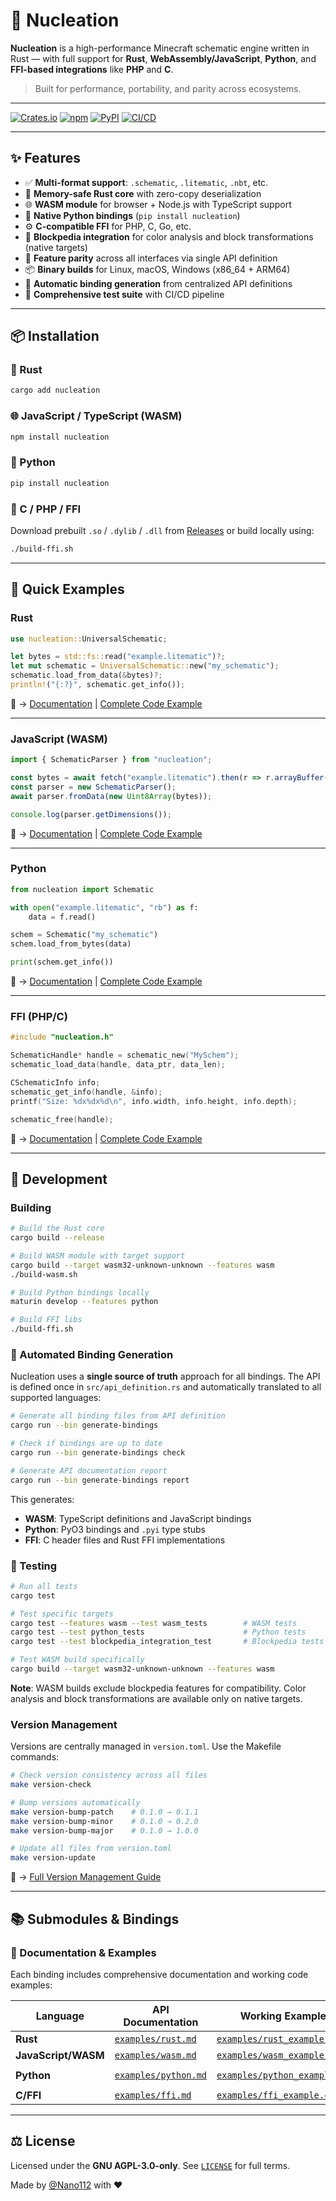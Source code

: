 # 🧬 Nucleation

**Nucleation** is a high-performance Minecraft schematic engine written in Rust — with full support for **Rust**, **WebAssembly/JavaScript**, **Python**, and **FFI-based integrations** like **PHP** and **C**.

> Built for performance, portability, and parity across ecosystems.

---

[![Crates.io](https://img.shields.io/crates/v/nucleation.svg)](https://crates.io/crates/nucleation)
[![npm](https://img.shields.io/npm/v/nucleation.svg)](https://www.npmjs.com/package/nucleation)
[![PyPI](https://img.shields.io/pypi/v/nucleation.svg)](https://pypi.org/project/nucleation)
[![CI/CD](https://github.com/Schem-at/Nucleation/workflows/Nucleation%20CI%2FCD/badge.svg)](https://github.com/Schem-at/Nucleation/actions)

---

## ✨ Features

- ✅ **Multi-format support**: `.schematic`, `.litematic`, `.nbt`, etc.
- 🧠 **Memory-safe Rust core** with zero-copy deserialization
- 🌐 **WASM module** for browser + Node.js with TypeScript support
- 🐍 **Native Python bindings** (`pip install nucleation`)
- ⚙️ **C-compatible FFI** for PHP, C, Go, etc.
- 🎨 **Blockpedia integration** for color analysis and block transformations (native targets)
- 🔄 **Feature parity** across all interfaces via single API definition
- 📦 **Binary builds** for Linux, macOS, Windows (x86_64 + ARM64)
- 🚀 **Automatic binding generation** from centralized API definitions
- 🧪 **Comprehensive test suite** with CI/CD pipeline

---

## 📦 Installation

### 🔧 Rust

```bash
cargo add nucleation
````

### 🌐 JavaScript / TypeScript (WASM)

```bash
npm install nucleation
```

### 🐍 Python

```bash
pip install nucleation
```

### 🧩 C / PHP / FFI

Download prebuilt `.so` / `.dylib` / `.dll` from [Releases](https://github.com/Schem-at/Nucleation/releases)
or build locally using:

```bash
./build-ffi.sh
```

---

## 🚀 Quick Examples

### Rust

```rust
use nucleation::UniversalSchematic;

let bytes = std::fs::read("example.litematic")?;
let mut schematic = UniversalSchematic::new("my_schematic");
schematic.load_from_data(&bytes)?;
println!("{:?}", schematic.get_info());
```

📖 → [Documentation](examples/rust.md) | [Complete Code Example](examples/rust_example.rs)

---

### JavaScript (WASM)

```ts
import { SchematicParser } from "nucleation";

const bytes = await fetch("example.litematic").then(r => r.arrayBuffer());
const parser = new SchematicParser();
await parser.fromData(new Uint8Array(bytes));

console.log(parser.getDimensions());
```

📖 → [Documentation](examples/wasm.md) | [Complete Code Example](examples/wasm_example.js)

---

### Python

```python
from nucleation import Schematic

with open("example.litematic", "rb") as f:
    data = f.read()

schem = Schematic("my_schematic")
schem.load_from_bytes(data)

print(schem.get_info())
```

📖 → [Documentation](examples/python.md) | [Complete Code Example](examples/python_example.py)

---

### FFI (PHP/C)

```c
#include "nucleation.h"

SchematicHandle* handle = schematic_new("MySchem");
schematic_load_data(handle, data_ptr, data_len);

CSchematicInfo info;
schematic_get_info(handle, &info);
printf("Size: %dx%dx%d\n", info.width, info.height, info.depth);

schematic_free(handle);
```

📖 → [Documentation](examples/ffi.md) | [Complete Code Example](examples/ffi_example.c)

---

## 🔧 Development

### Building

```bash
# Build the Rust core
cargo build --release

# Build WASM module with target support
cargo build --target wasm32-unknown-unknown --features wasm
./build-wasm.sh

# Build Python bindings locally
maturin develop --features python

# Build FFI libs
./build-ffi.sh
```

### 🤖 Automated Binding Generation

Nucleation uses a **single source of truth** approach for all bindings. The API is defined once in `src/api_definition.rs` and automatically translated to all supported languages:

```bash
# Generate all binding files from API definition
cargo run --bin generate-bindings

# Check if bindings are up to date
cargo run --bin generate-bindings check

# Generate API documentation report
cargo run --bin generate-bindings report
```

This generates:
- **WASM**: TypeScript definitions and JavaScript bindings
- **Python**: PyO3 bindings and `.pyi` type stubs  
- **FFI**: C header files and Rust FFI implementations

### 🧪 Testing

```bash
# Run all tests
cargo test

# Test specific targets
cargo test --features wasm --test wasm_tests        # WASM tests
cargo test --test python_tests                      # Python tests
cargo test --test blockpedia_integration_test       # Blockpedia tests (non-WASM only)

# Test WASM build specifically
cargo build --target wasm32-unknown-unknown --features wasm
```

**Note**: WASM builds exclude blockpedia features for compatibility. Color analysis and block transformations are available only on native targets.

### Version Management

Versions are centrally managed in `version.toml`. Use the Makefile commands:

```bash
# Check version consistency across all files
make version-check

# Bump versions automatically
make version-bump-patch    # 0.1.0 → 0.1.1
make version-bump-minor    # 0.1.0 → 0.2.0  
make version-bump-major    # 0.1.0 → 1.0.0

# Update all files from version.toml
make version-update
```

📖 → [Full Version Management Guide](docs/VERSION_MANAGEMENT.md)

---

## 📚 Submodules & Bindings

### 📄 Documentation & Examples

Each binding includes comprehensive documentation and working code examples:

| Language | API Documentation | Working Example | Type Definitions |
|----------|------------------|-----------------|------------------|
| **Rust** | [`examples/rust.md`](examples/rust.md) | [`examples/rust_example.rs`](examples/rust_example.rs) | Native Rust docs |
| **JavaScript/WASM** | [`examples/wasm.md`](examples/wasm.md) | [`examples/wasm_example.js`](examples/wasm_example.js) | [`pkg/nucleation.d.ts`](pkg/nucleation.d.ts) |
| **Python** | [`examples/python.md`](examples/python.md) | [`examples/python_example.py`](examples/python_example.py) | [`python-stubs/nucleation.pyi`](python-stubs/nucleation.pyi) |
| **C/FFI** | [`examples/ffi.md`](examples/ffi.md) | [`examples/ffi_example.c`](examples/ffi_example.c) | [`include/nucleation.h`](include/nucleation.h) |


---

## ⚖️ License

Licensed under the **GNU AGPL-3.0-only**.
See [`LICENSE`](./LICENSE) for full terms.


Made by [@Nano112](https://github.com/Nano112) with ❤️